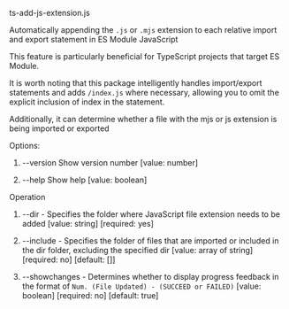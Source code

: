 ts-add-js-extension.js

Automatically appending the `.js` or `.mjs` extension to each relative import and export statement in ES Module JavaScript

This feature is particularly beneficial for TypeScript projects that target ES Module.

It is worth noting that this package intelligently handles import/export statements and adds `/index.js` where necessary,
allowing you to omit the explicit inclusion of index in the statement.

Additionally, it can determine whether a file with the mjs or js extension is being imported or exported

Options:

1. --version Show version number
   [value: number]

2. --help Show help
   [value: boolean]

Operation

1. --dir - Specifies the folder where JavaScript file extension needs to be added
   [value: string] [required: yes]

2. --include - Specifies the folder of files that are imported or included in the dir folder, excluding the specified dir
   [value: array of string] [required: no] [default: []]

3. --showchanges - Determines whether to display progress feedback in the format of `Num. (File Updated) - (SUCCEED or FAILED)`
   [value: boolean] [required: no] [default: true]
